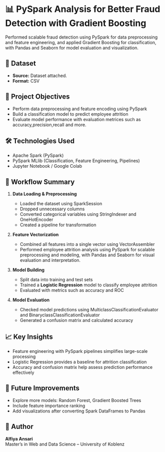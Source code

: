 
# 📊 PySpark Analysis for Better Fraud Detection with Gradient Boosting

Performed scalable fraud detection using PySpark for data preprocessing and feature engineering, and applied Gradient Boosting for classification, with Pandas and Seaborn for model evaluation and visualization.

## 📁 Dataset

- **Source:** Dataset attached.
- **Format:** CSV
  
## 🚀 Project Objectives

- Perform data preprocessing and feature encoding using PySpark
- Build a classification model to predict employee attrition
- Evaluate model performance with evaluation metrices such as accuracy,precision,recall and more.

## 🛠️ Technologies Used

- Apache Spark (PySpark)
- PySpark MLlib (Classification, Feature Engineering, Pipelines)
- Jupyter Notebook / Google Colab

## 🔄 Workflow Summary

1. **Data Loading & Preprocessing**
   - Loaded the dataset using SparkSession
   - Dropped unnecessary columns
   - Converted categorical variables using StringIndexer and OneHotEncoder
   - Created a pipeline for transformation

2. **Feature Vectorization**
   - Combined all features into a single vector using VectorAssembler
   - Performed employee attrition analysis using PySpark for scalable preprocessing and modeling, with Pandas and Seaborn for visual evaluation and interpretation.

3. **Model Building**
   - Split data into training and test sets
   - Trained a **Logistic Regression** model to classify employee attrition
   - Evaluated with metrics such as accuracy and ROC
     
4. **Model Evaluation**
   - Checked model predictions using MulticlassClassificationEvaluator and BinaryclassClassificationEvaluator
   - Generated a confusion matrix and calculated accuracy

## 📈 Key Insights

- Feature engineering with PySpark pipelines simplifies large-scale processing
- Logistic Regression provides a baseline for attrition classification
- Accuracy and confusion matrix help assess prediction performance effectively

## 📌 Future Improvements

- Explore more models: Random Forest, Gradient Boosted Trees
- Include feature importance ranking
- Add visualizations after converting Spark DataFrames to Pandas

## 👤 Author

**Alfiya Ansari**  
Master’s in Web and Data Science – University of Koblenz
